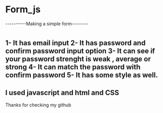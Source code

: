 # Form_js
----------Making a simple form--------
#
1- It has email input
2- It has password and confirm password input option
3- It can see if your password strenght is weak , average or strong
4- It can match the password with confirm password
5- It has some style as well.
------
I used javascript and html and CSS 
------
Thanks for checking my github
